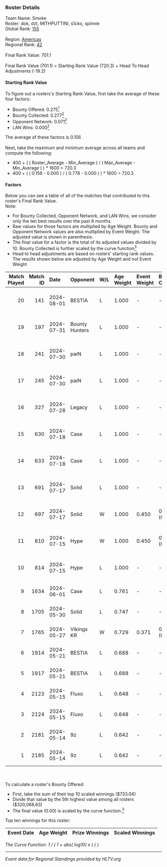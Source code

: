 ### Roster Details<br />
Team Name: Smoke<br />
Roster: dok, dzt, MITHPUTTINI, s1cko, spinnie<br />
Global Rank: [155](../standings_global.md)<br />
<br />
Region: [Americas]( ../standings_americas.md)<br />
Regional Rank: [42]( ../standings_americas.md)<br />
<br />
Final Rank Value:  701.1<br />
<br />
Final Rank Value (701.1) = Starting Rank Value (720.3) + Head To Head Adjustments (-19.2)<br />

#### Starting Rank Value<br />
To figure out a rosters's Starting Rank Value, first take the average of these four factors:<br />
- Bounty Offered: 0.275[<sup>1</sup>](#table2)
- Bounty Collected: 0.277[<sup>2</sup>](#table1)
- Opponent Network: 0.071[<sup>2</sup>](#table1)
- LAN Wins: 0.000[<sup>2</sup>](#table1)

The average of these factors is 0.156<br />
<br />
Next, take the maximum and minimum average across all teams and compute the following:<br />
- 400 + ( ( Roster_Average - Min_Average ) / ( Max_Average - Min_Average ) ) * 1600 = 720.3
- 400 + ( ( 0.156 - 0.000 ) / ( 0.778 - 0.000 ) ) * 1600 = 720.3


#### Factors<br />
Below you can see a table of all of the matches that contributed to this roster's Final Rank Value.<br />
Note:<br />

- For Bounty Collected, Opponent Network, and LAN Wins, we consider only the ten best results over the past 6 months.
- Raw values for those factors are multiplied by Age Weight. Bounty and Opponent Network values are also multiplied by Event Weight. The adjusted value is shown in parenthesis.
- The final value for a factor is the total of its adjusted values divided by 10. Bounty Collected is further scaled by the curve function[<sup>3</sup>](#curveFunction)
- Head to head adjustments are based on rosters' starting rank values. The results shown below are adjusted by Age Weight and not Event Weight
<span id="table1"></span><br />


| Match Played | Match ID | Date       | Opponent       | W/L | Age Weight | Event Weight | Bounty Collected | Opponent Network | LAN Wins  | H2H Adj. | Roster                                |
| -: | -: | :- | :- | :- | :- | :- | :- | :- | :- | -: | :- |
|           20 |      141 | 2024-08-01 | BESTIA         | L   | 1.000      | -            | -                | -                | -         |    -4.95 | dok, dzt, MITHPUTTINI, s1cko, spinnie |
|           19 |      197 | 2024-07-31 | Bounty Hunters | L   | 1.000      | -            | -                | -                | -         |    -6.61 | dok, dzt, MITHPUTTINI, s1cko, spinnie |
|           18 |      241 | 2024-07-30 | paiN           | L   | 1.000      | -            | -                | -                | -         |    -0.72 | dok, dzt, MITHPUTTINI, s1cko, spinnie |
|           17 |      245 | 2024-07-30 | paiN           | L   | 1.000      | -            | -                | -                | -         |    -0.73 | dok, dzt, MITHPUTTINI, s1cko, spinnie |
|           16 |      327 | 2024-07-28 | Legacy         | L   | 1.000      | -            | -                | -                | -         |    -3.84 | dok, dzt, MITHPUTTINI, s1cko, spinnie |
|           15 |      630 | 2024-07-18 | Case           | L   | 1.000      | -            | -                | -                | -         |    -8.13 | dok, dzt, MITHPUTTINI, s1cko, spinnie |
|           14 |      633 | 2024-07-18 | Case           | L   | 1.000      | -            | -                | -                | -         |    -8.71 | dok, dzt, MITHPUTTINI, s1cko, spinnie |
|           13 |      691 | 2024-07-17 | Solid          | L   | 1.000      | -            | -                | -                | -         |   -11.94 | dok, dzt, MITHPUTTINI, s1cko, spinnie |
|           12 |      697 | 2024-07-17 | Solid          | W   | 1.000      | 0.450        | 0.024 (0.011)    | 0.807 (0.363)    | 0 (0.000) |    19.90 | dok, dzt, MITHPUTTINI, s1cko, spinnie |
|           11 |      810 | 2024-07-15 | Hype           | W   | 1.000      | 0.450        | 0.025 (0.011)    | 0.476 (0.214)    | 0 (0.000) |    23.09 | dok, dzt, MITHPUTTINI, s1cko, spinnie |
|           10 |      814 | 2024-07-15 | Hype           | L   | 1.000      | -            | -                | -                | -         |    -7.92 | dok, dzt, MITHPUTTINI, s1cko, spinnie |
|            9 |     1634 | 2024-06-01 | Case           | L   | 0.761      | -            | -                | -                | -         |    -5.89 | dok, dzt, leleo, spinnie, vhz         |
|            8 |     1705 | 2024-05-30 | Solid          | L   | 0.747      | -            | -                | -                | -         |    -6.37 | dok, dzt, leleo, spinnie, vhz         |
|            7 |     1765 | 2024-05-27 | Vikings KR     | W   | 0.729      | 0.371        | 0.008 (0.002)    | 0.490 (0.132)    | 0 (0.000) |    14.62 | beg0d, dok, dzt, spinnie, vhz         |
|            6 |     1914 | 2024-05-21 | BESTIA         | L   | 0.688      | -            | -                | -                | -         |    -3.11 | beg0d, dok, dzt, spinnie, vhz         |
|            5 |     1917 | 2024-05-21 | BESTIA         | L   | 0.688      | -            | -                | -                | -         |    -3.20 | beg0d, dok, dzt, spinnie, vhz         |
|            4 |     2123 | 2024-05-15 | Fluxo          | L   | 0.648      | -            | -                | -                | -         |    -2.08 | beg0d, dok, dzt, spinnie, vhz         |
|            3 |     2124 | 2024-05-15 | Fluxo          | L   | 0.648      | -            | -                | -                | -         |    -2.13 | beg0d, dok, dzt, spinnie, vhz         |
|            2 |     2181 | 2024-05-14 | 9z             | L   | 0.642      | -            | -                | -                | -         |    -0.23 | beg0d, dok, dzt, spinnie, vhz         |
|            1 |     2185 | 2024-05-14 | 9z             | L   | 0.642      | -            | -                | -                | -         |    -0.23 | beg0d, dok, dzt, spinnie, vhz         |

<br />
<span id="table2"></span><br />
To calculate a roster's Bounty Offered:<br />

- First, take the sum of their top 10 scaled winnings ($733.04)
- Divide that value by the 5th highest value among all rosters ($320,068.63)
- The final value (0.00) is scaled by the curve function.[<sup>3</sup>](#curveFunction)

Top ten winnings for this roster:<br />

| Event Date | Age Weight | Prize Winnings | Scaled Winnings |
| :- | -: | :- | :- |


<span id="curveFunction"></span>_The Curve Function: 1 / ( 1 + abs( log10( x ) ) )_<br />

---
_Event data for Regional Standings provided by HLTV.org_<br />
